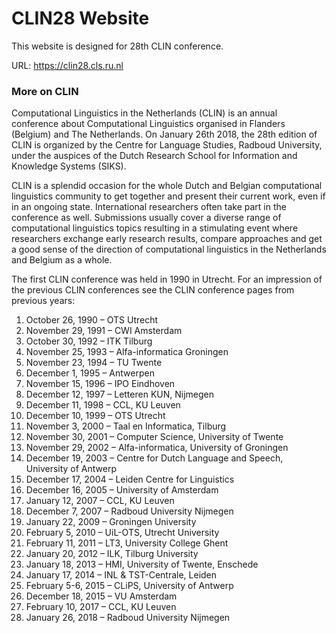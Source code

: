 # CLIN28 Website

This website is designed for 28th CLIN conference.

URL: <https://clin28.cls.ru.nl>

### More on CLIN

Computational Linguistics in the Netherlands (CLIN) is an annual conference about Computational Linguistics organised in Flanders (Belgium) and The Netherlands. On January 26th 2018, the 28th edition of CLIN is organized by the Centre for Language Studies, Radboud University, under the auspices of the Dutch Research School for Information and Knowledge Systems (SIKS).

CLIN is a splendid occasion for the whole Dutch and Belgian computational linguistics community to get together and present their current work, even if in an ongoing state. International researchers often take part in the conference as well. Submissions usually cover a diverse range of computational linguistics topics resulting in a stimulating event where researchers exchange early research results, compare approaches and get a good sense of the direction of computational linguistics in the Netherlands and Belgium as a whole.

The first CLIN conference was held in 1990 in Utrecht. For an impression of the previous CLIN conferences see the CLIN conference pages from previous years:

1.  October 26, 1990 – OTS Utrecht
1.  November 29, 1991 – CWI Amsterdam
1.  October 30, 1992 – ITK Tilburg
1.  November 25, 1993 – Alfa-informatica Groningen
1.  November 23, 1994 – TU Twente
1.  December 1, 1995 – Antwerpen
1.  November 15, 1996 – IPO Eindhoven
1.  December 12, 1997 – Letteren KUN, Nijmegen
1.  December 11, 1998 – CCL, KU Leuven
1.  December 10, 1999 – OTS Utrecht
1.  November 3, 2000 – Taal en Informatica, Tilburg
1.  November 30, 2001 – Computer Science, University of Twente
1.  November 29, 2002 – Alfa-informatica, University of Groningen
1.  December 19, 2003 – Centre for Dutch Language and Speech, University of Antwerp
1.  December 17, 2004 – Leiden Centre for Linguistics
1.  December 16, 2005 – University of Amsterdam
1.  January 12, 2007 – CCL, KU Leuven
1.  December 7, 2007 – Radboud University Nijmegen
1.  January 22, 2009 – Groningen University
1.  February 5, 2010 – UiL-OTS, Utrecht University
1.  February 11, 2011 – LT3, University College Ghent
1.  January 20, 2012 – ILK, Tilburg University
1.  January 18, 2013 – HMI, University of Twente, Enschede
1.  January 17, 2014 – INL & TST-Centrale, Leiden
1.  February 5-6, 2015 – CLiPS, University of Antwerp
1.  December 18, 2015 – VU Amsterdam
1.  February 10, 2017 – CCL, KU Leuven
1.  January 26, 2018 – Radboud University Nijmegen

